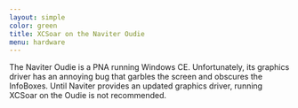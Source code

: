 ```yaml
---
layout: simple
color: green
title: XCSoar on the Naviter Oudie
menu: hardware
---
```


The Naviter Oudie is a PNA running Windows CE.  Unfortunately, its
graphics driver has an annoying bug that garbles the screen and
obscures the InfoBoxes.  Until Naviter provides an updated graphics
driver, running XCSoar on the Oudie is not recommended.
